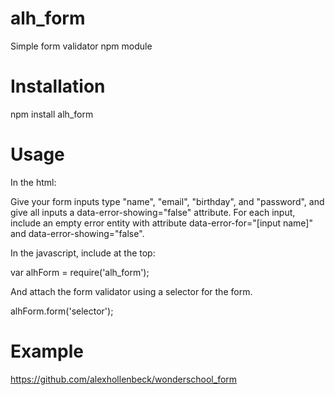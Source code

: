 # alh_form
Simple form validator npm module

# Installation
npm install alh_form

# Usage
In the html:

Give your form inputs type "name", "email", "birthday", and "password", and give all inputs a data-error-showing="false" attribute. For each input, include an empty error entity with attribute data-error-for="[input name]" and data-error-showing="false".



In the javascript, include at the top:

var alhForm = require('alh_form');

And attach the form validator using a selector for the form.

alhForm.form('selector');

# Example
https://github.com/alexhollenbeck/wonderschool_form